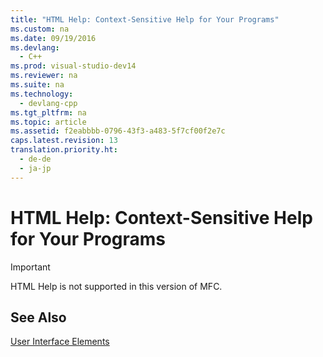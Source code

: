 ```yaml
---
title: "HTML Help: Context-Sensitive Help for Your Programs"
ms.custom: na
ms.date: 09/19/2016
ms.devlang: 
  - C++
ms.prod: visual-studio-dev14
ms.reviewer: na
ms.suite: na
ms.technology: 
  - devlang-cpp
ms.tgt_pltfrm: na
ms.topic: article
ms.assetid: f2eabbbb-0796-43f3-a483-5f7cf00f2e7c
caps.latest.revision: 13
translation.priority.ht: 
  - de-de
  - ja-jp
---
```

# HTML Help: Context-Sensitive Help for Your Programs
> [!IMPORTANT]
>  HTML Help is not supported in this version of MFC.  
  
## See Also  
 [User Interface Elements](../vs140/User-Interface-Elements--MFC-.md)
